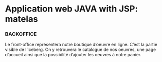# Application web JAVA with JSP: matelas

### **BACKOFFICE**
Le front-office représentera notre boutique d’oeuvre en ligne. C’est la partie visible de l’iceberg. 
On y retrouvera le catalogue de nos oeuvres, une page d’accueil ainsi que la possibilité d’ajouter 
les oeuvres à notre panier.